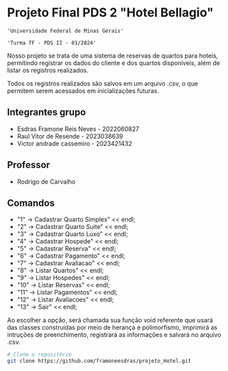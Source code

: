 # Projeto Final PDS 2 "Hotel Bellagio"

    'Universidade Federal de Minas Gerais'

    'Turma TF - PDS II - 01/2024'

Nosso projeto se trata de uma sistema de reservas de quartos para hoteis, permitindo registrar os dados do cliente e dos quartos disponíveis, além de listar os registros realizados.

Todos os registros realizados são salvos em um arquivo .csv, o que permitem serem acessados em inicializações futuras.

## Integrantes grupo

* Esdras Framone Reis Neves - 2022060827
* Raul Vitor de Resende - 2023038639
* Victor andrade cassemiro - 2023421432

## Professor

* Rodrigo de Carvalho

## Comandos

* "1" -> Cadastrar Quarto Simples" << endl;
* "2" -> Cadastrar Quarto Suite" << endl;
* "3" -> Cadastrar Quarto Luxo" << endl;
* "4" -> Cadastrar Hospede" << endl;
* "5" -> Cadastrar Reserva" << endl;
* "6" -> Cadastrar Pagamento" << endl;
* "7" -> Cadastrar Avaliacao" << endl;
* "8" -> Listar Quartos" << endl;
* "9" -> Listar Hospedes" << endl;
* "10" -> Listar Reservas" << endl;
* "11" -> Listar Pagamentos" << endl;
* "12" -> Listar Avaliacoes" << endl;
* "13" -> Sair" << endl;

Ao escolher a opção, será chamada sua função void referente que usará das classes construídas por meio de herança e polimorfismo, imprimirá as intruções de preenchimento, registrará as informações e salvará no arquivo .csv.


```bash
# Clone o repositório
git clone https://github.com/framoneesdras/projeto_Hotel.git
